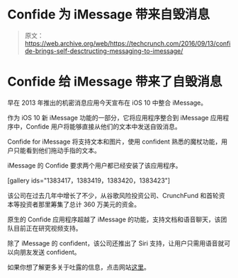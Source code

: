 # Confide 为 iMessage 带来自毁消息 

> 原文：<https://web.archive.org/web/https://techcrunch.com/2016/09/13/confide-brings-self-desctructing-messaging-to-imessage/>

# Confide 给 iMessage 带来了自毁消息

早在 2013 年推出的机密消息应用今天宣布在 iOS 10 中整合 iMessage。

作为 iOS 10 新 iMessage 功能的一部分，它将应用程序整合到 iMessage 应用程序中，Confide 用户将能够直接从他们的文本中发送自毁消息。

Confide for iMessage 将支持文本和图片，使用 confident 熟悉的魔杖功能，用户只能看到他们拖动手指的文本。

iMessage 的 Confide 要求两个用户都已经安装了该应用程序。

[gallery ids="1383417，1383419，1383420，1383423"]

该公司在过去几年中增长了不少，从谷歌风险投资公司、CrunchFund 和首轮资本等投资者那里筹集了总计 360 万美元的资金。

原生的 Confide 应用程序超越了 iMessage 的功能，支持文档和语音聊天，该团队目前正在研究视频支持。

除了 iMessage 的 confident，该公司还推出了 Siri 支持，让用户只需用语音就可以向朋友发送 confident。

如果你想了解更多关于吐露的信息，点击网站[这里](https://web.archive.org/web/20230117202755/https://getconfide.com/)。